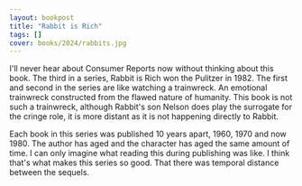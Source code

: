 ```yaml
---
layout: bookpost
title: "Rabbit is Rich"
tags: []
cover: books/2024/rabbits.jpg
---
```


I'll never hear about Consumer Reports now without thinking about this book.  The third in a series, Rabbit is Rich won the Pulitzer in 1982.  The first and second in the series are like watching a trainwreck. An emotional trainwreck constructed from the flawed nature of humanity.  This book is not such a trainwreck, although Rabbit's son Nelson does play the surrogate for the cringe role, it is more distant as it is not happening directly to Rabbit.

Each book in this series was published 10 years apart, 1960, 1970 and now 1980.  The author has aged and the character has aged the same amount of time.  I can only imagine what reading this during publishing was like.  I think that's what makes this series so good. That there was temporal distance between the sequels.  
